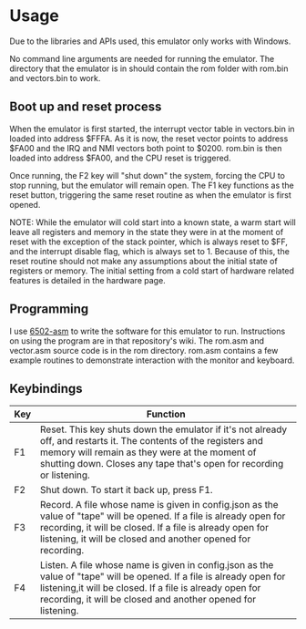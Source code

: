# Usage

Due to the libraries and APIs used, this emulator only works with Windows.

No command line arguments are needed for running the emulator. The directory that the emulator is in should
contain the rom folder with rom.bin and vectors.bin to work.

## Boot up and reset process
When the emulator is first started, the interrupt vector table in vectors.bin in loaded into address $FFFA.
As it is now, the reset vector points to address $FA00 and the IRQ and NMI vectors both point to $0200.
rom.bin is then loaded into address $FA00, and the CPU reset is triggered.

Once running, the F2 key will "shut down" the system, forcing the CPU to stop running,
but the emulator will remain open. The F1 key functions as the reset button, triggering the same
reset routine as when the emulator is first opened.

NOTE: While the emulator will cold start into a known state, a warm start will leave all registers and memory
in the state they were in at the moment of reset with the exception of the stack pointer, which is always
reset to $FF, and the interrupt disable flag, which is always set to 1. Because of this, the reset routine
should not make any assumptions about the initial state of registers or memory. The initial setting from
a cold start of hardware related features is detailed in the hardware page.

## Programming
I use [6502-asm](https://github.com/PurePi/6502-Assembler) to write the software for this emulator to run.
Instructions on using the program are in that repository's wiki. The rom.asm and vector.asm source code
is in the rom directory. rom.asm contains a few example routines to demonstrate interaction with the
monitor and keyboard.

## Keybindings

| Key | Function                                                                                                                                                                                                                                          |
|-----|---------------------------------------------------------------------------------------------------------------------------------------------------------------------------------------------------------------------------------------------------|
| F1  | Reset. This key shuts down the emulator if it's not already off, and restarts it. The contents of the registers and memory will remain as they were at the moment of shutting down. Closes any tape that's open for recording or listening.       |
| F2  | Shut down. To start it back up, press F1.                                                                                                                                                                                                         |
| F3  | Record. A file whose name is given in config.json as the value of "tape" will be opened. If a file is already open for recording, it will be closed. If a file is already open for listening, it will be closed and another opened for recording. |
| F4  | Listen. A file whose name is given in config.json as the value of "tape" will be opened. If a file is already open for listening,it will be closed. If a file is already open for recording, it will be closed and another opened for listening.  |